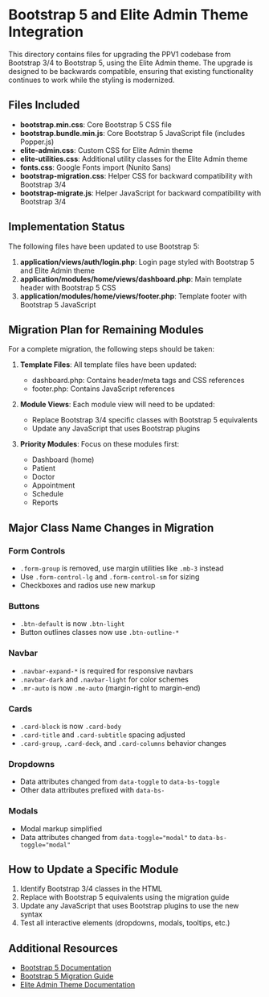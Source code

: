 # Bootstrap 5 and Elite Admin Theme Integration

This directory contains files for upgrading the PPV1 codebase from Bootstrap 3/4 to Bootstrap 5, using the Elite Admin theme. The upgrade is designed to be backwards compatible, ensuring that existing functionality continues to work while the styling is modernized.

## Files Included

- **bootstrap.min.css**: Core Bootstrap 5 CSS file
- **bootstrap.bundle.min.js**: Core Bootstrap 5 JavaScript file (includes Popper.js)
- **elite-admin.css**: Custom CSS for Elite Admin theme
- **elite-utilities.css**: Additional utility classes for the Elite Admin theme
- **fonts.css**: Google Fonts import (Nunito Sans)
- **bootstrap-migration.css**: Helper CSS for backward compatibility with Bootstrap 3/4
- **bootstrap-migrate.js**: Helper JavaScript for backward compatibility with Bootstrap 3/4

## Implementation Status

The following files have been updated to use Bootstrap 5:

1. **application/views/auth/login.php**: Login page styled with Bootstrap 5 and Elite Admin theme
2. **application/modules/home/views/dashboard.php**: Main template header with Bootstrap 5 CSS
3. **application/modules/home/views/footer.php**: Template footer with Bootstrap 5 JavaScript

## Migration Plan for Remaining Modules

For a complete migration, the following steps should be taken:

1. **Template Files**: All template files have been updated:
   - dashboard.php: Contains header/meta tags and CSS references
   - footer.php: Contains JavaScript references

2. **Module Views**: Each module view will need to be updated:
   - Replace Bootstrap 3/4 specific classes with Bootstrap 5 equivalents
   - Update any JavaScript that uses Bootstrap plugins

3. **Priority Modules**: Focus on these modules first:
   - Dashboard (home)
   - Patient
   - Doctor
   - Appointment
   - Schedule
   - Reports

## Major Class Name Changes in Migration

### Form Controls
- `.form-group` is removed, use margin utilities like `.mb-3` instead
- Use `.form-control-lg` and `.form-control-sm` for sizing
- Checkboxes and radios use new markup

### Buttons
- `.btn-default` is now `.btn-light`
- Button outlines classes now use `.btn-outline-*`

### Navbar
- `.navbar-expand-*` is required for responsive navbars
- `.navbar-dark` and `.navbar-light` for color schemes
- `.mr-auto` is now `.me-auto` (margin-right to margin-end)

### Cards
- `.card-block` is now `.card-body`
- `.card-title` and `.card-subtitle` spacing adjusted
- `.card-group`, `.card-deck`, and `.card-columns` behavior changes

### Dropdowns
- Data attributes changed from `data-toggle` to `data-bs-toggle`
- Other data attributes prefixed with `data-bs-`

### Modals
- Modal markup simplified
- Data attributes changed from `data-toggle="modal"` to `data-bs-toggle="modal"`

## How to Update a Specific Module

1. Identify Bootstrap 3/4 classes in the HTML
2. Replace with Bootstrap 5 equivalents using the migration guide
3. Update any JavaScript that uses Bootstrap plugins to use the new syntax
4. Test all interactive elements (dropdowns, modals, tooltips, etc.)

## Additional Resources

- [Bootstrap 5 Documentation](https://getbootstrap.com/docs/5.0/getting-started/introduction/)
- [Bootstrap 5 Migration Guide](https://getbootstrap.com/docs/5.0/migration/)
- [Elite Admin Theme Documentation](#) 